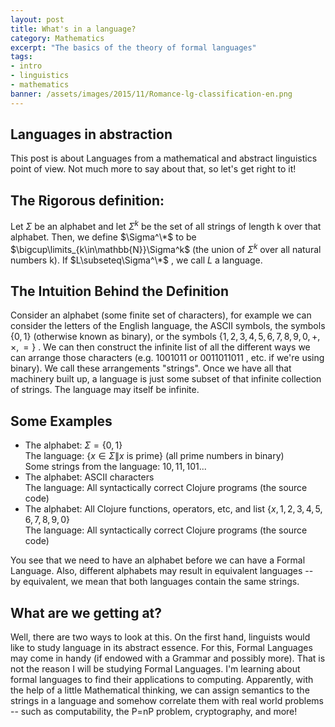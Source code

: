 ```yaml
---
layout: post
title: What's in a language?
category: Mathematics
excerpt: "The basics of the theory of formal languages"
tags:
- intro
- linguistics
- mathematics
banner: /assets/images/2015/11/Romance-lg-classification-en.png
---
```


## Languages in abstraction

This post is about Languages from a mathematical and abstract linguistics point of view. Not much more to say about that, so let's get right to it!

<!-- more -->

## The Rigorous definition:

Let $\Sigma$  be an alphabet and let $\Sigma^k$  be the set of all strings of length k over that alphabet. Then, we define $\Sigma^\*$  to be $\bigcup\limits_{k\in\mathbb{N}}\Sigma^k$  (the union of $\Sigma^k$ over all natural numbers k). If $L\subseteq\Sigma^\*$ , we call $L$  a language.


## The Intuition Behind the Definition

Consider an alphabet (some finite set of characters), for example we can consider the letters of the English language, the ASCII symbols, the symbols $\{0, 1\}$  (otherwise known as binary), or the symbols $\{1, 2, 3, 4, 5, 6, 7, 8, 9, 0, +, \times , =\}$ . We can then construct the infinite list of all the different ways we can arrange those characters (e.g. $1001011$  or $0011011011$ , etc. if we're using binary). We call these arrangements "strings". Once we have all that machinery built up, a language is just some subset of that infinite collection of strings. The language may itself be infinite.


## Some Examples

- The alphabet: $\Sigma=\{0, 1\}$ <br />
The language: $\{x\in\Sigma\|x \text{ is prime}\}$  (all prime numbers in binary)<br />
Some strings from the language: $10, 11, 101...$
- The alphabet: ASCII characters<br />
The language: All syntactically correct Clojure programs (the source code)
- The alphabet: All Clojure functions, operators, etc, and list $\{x, 1, 2, 3, 4, 5, 6, 7, 8, 9, 0\}$ <br />
The language: All syntactically correct Clojure programs (the source code)

You see that we need to have an alphabet before we can have a Formal Language. Also, different alphabets may result in equivalent languages -- by equivalent, we mean that both languages contain the same strings.


## What are we getting at?

Well, there are two ways to look at this. On the first hand, linguists would like to study language in its abstract essence. For this, Formal Languages may come in handy (if endowed with a Grammar and possibly more). That is not the reason I will be studying Formal Languages. I'm learning about formal languages to find their applications to computing.
Apparently, with the help of a little Mathematical thinking, we can assign semantics to the strings in a language and somehow correlate them with real world problems -- such as computability, the P=nP problem, cryptography, and more!
